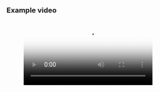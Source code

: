 ### Example video

<figure class="video_container">
  <video controls="true" allowfullscreen="true" poster="docs/poster_image.png">
    <source src="docs/example.mp4" type="video/mp4">
  </video>
</figure>
